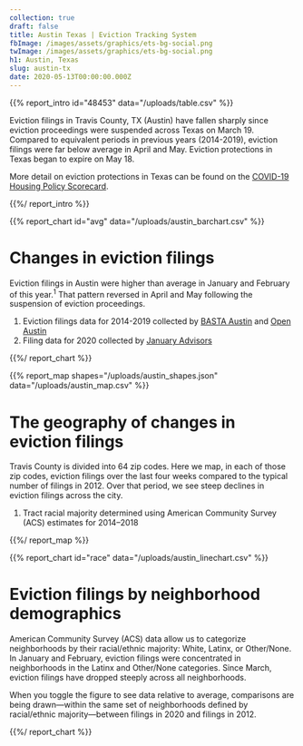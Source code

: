```yaml
---
collection: true
draft: false
title: Austin Texas | Eviction Tracking System
fbImage: /images/assets/graphics/ets-bg-social.png
twImage: /images/assets/graphics/ets-bg-social.png
h1: Austin, Texas
slug: austin-tx
date: 2020-05-13T00:00:00.000Z
---
```


{{% report_intro id="48453" data="/uploads/table.csv" %}}



Eviction filings in Travis County, TX (Austin) have fallen sharply since eviction proceedings were suspended across Texas on March 19. Compared to equivalent periods in previous years (2014-2019), eviction filings were far below average in April and May. Eviction protections in Texas began to expire on May 18. 

More detail on eviction protections in Texas can be found on the [COVID-19 Housing Policy Scorecard](https://evictionlab.org/covid-policy-scorecard/tx/).



{{%/ report_intro %}}



{{% report_chart id="avg" data="/uploads/austin_barchart.csv" %}}



# Changes in eviction filings

Eviction filings in Austin were higher than average in January and February of this year.<sup>1</sup> That pattern reversed in April and May following the suspension of eviction proceedings.

1. Eviction filings data for 2014-2019 collected by [BASTA Austin](http://www.bastaaustin.org/) and [Open Austin](https://www.open-austin.org/)
2. Filing data for 2020 collected by [January Advisors](https://www.januaryadvisors.com/)



{{%/ report_chart %}}



{{% report_map shapes="/uploads/austin_shapes.json" data="/uploads/austin_map.csv" %}}







# The geography of changes in eviction filings

Travis County is divided into 64 zip codes. Here we map, in each of those zip codes, eviction filings over the last four weeks compared to the typical number of filings in 2012. Over that period, we see steep declines in eviction filings across the city.

1. Tract racial majority determined using American Community Survey (ACS) estimates for 2014–2018







{{%/ report_map %}}



{{% report_chart id="race" data="/uploads/austin_linechart.csv" %}}







# Eviction filings by neighborhood demographics

American Community Survey (ACS) data allow us to categorize neighborhoods by their racial/ethnic majority: White, Latinx, or Other/None. In January and February, eviction filings were concentrated in neighborhoods in the Latinx and Other/None categories. Since March, eviction filings have dropped steeply across all neighborhoods.

When you toggle the figure to see data relative to average, comparisons are being drawn—within the same set of neighborhoods defined by racial/ethnic majority—between filings in 2020 and filings in 2012.








{{%/ report_chart %}}